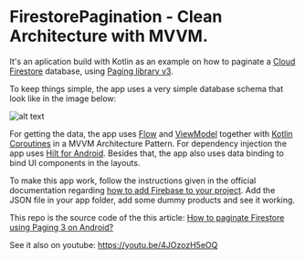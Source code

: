 # FirestorePagination - Clean Architecture with MVVM.

It's an aplication build with Kotlin as an example on how to paginate a [Cloud Firestore](https://firebase.google.com/docs/firestore) database, using [Paging library v3](https://developer.android.com/topic/libraries/architecture/paging/v3-paged-data).

To keep things simple, the app uses a very simple database schema that look like in the image below:

![alt text](https://i.ibb.co/rkmLvqY/Db.jpg)

For getting the data, the app uses [Flow](https://developer.android.com/kotlin/flow) and [ViewModel](https://developer.android.com/topic/libraries/architecture/viewmodel) together with [Kotlin Coroutines](https://kotlinlang.org/docs/reference/coroutines-overview.html) in a MVVM Architecture Pattern. For dependency injection the app uses [Hilt for Android](https://developer.android.com/training/dependency-injection/hilt-android). Besides that, the app also uses data binding to bind UI components in the layouts.

To make this app work, follow the instructions given in the official documentation regarding [how to add Firebase to your project](https://firebase.google.com/docs/android/setup). Add the JSON file in your app folder, add some dummy products and see it working.

This repo is the source code of the this article: [How to paginate Firestore using Paging 3 on Android?](https://medium.com/firebase-tips-tricks/how-to-paginate-firestore-using-paging-3-on-android-c485acb0a2df)

See it also on youtube: https://youtu.be/4JOzozH5eOQ
